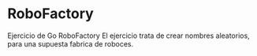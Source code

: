 # RoboFactory
Ejercicio de Go RoboFactory
El ejercicio trata de crear nombres aleatorios, para una supuesta fabrica de roboces.
